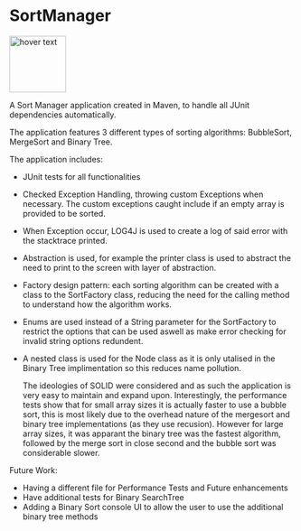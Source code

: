 # SortManager

<p align="left">
  <img src="https://upload.wikimedia.org/wikipedia/commons/thumb/8/83/Bubblesort-edited-color.svg/1024px-Bubblesort-edited-color.svg.png" width="100" title="hover text">
</p>

A Sort Manager application created in Maven, to handle all JUnit dependencies automatically.

The application features 3 different types of sorting algorithms: BubbleSort, MergeSort and Binary Tree.

The application includes:
- JUnit tests for all functionalities

- Checked Exception Handling, throwing custom Exceptions when necessary. The custom exceptions caught include if an empty array is provided to be sorted.

- When Exception occur, LOG4J is used to create a log of said error with the stacktrace printed.

- Abstraction is used, for example the printer class is used to abstract the need to print to the screen
  with layer of abstraction.

- Factory design pattern: each sorting algorithm can be created with a class to the SortFactory class,
  reducing the need for the calling method to understand how the algorithm works.

- Enums are used instead of a String parameter for the SortFactory to restrict the options that can be used
  aswell as make error checking for invalid string options redundent.

- A nested class is used for the Node class as it is only utalised in the Binary Tree implimentation so this reduces
  name pollution. 
  
  The ideologies of SOLID were considered and as such the application is very easy to maintain and expand upon. Interestingly, the performance tests show that for small array sizes it is actually faster to use a bubble sort, this is most likely due to the overhead nature of the mergesort and binary tree implementations (as they use recusion). However for large array sizes, it was apparant the binary tree was the fastest algorithm, followed by the merge sort in close second and the bubble sort was considerable slower.

Future Work:
* Having a different file for Performance Tests and Future enhancements
* Have additional tests for Binary SearchTree
* Adding a Binary Sort console UI to allow the user to use the additional binary tree methods
